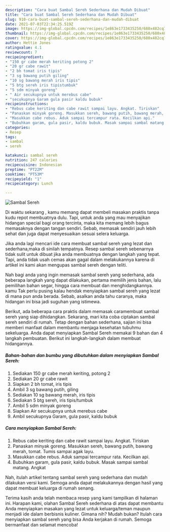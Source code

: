 ```yaml
---
description: "Cara buat Sambal Sereh Sederhana dan Mudah Dibuat"
title: "Cara buat Sambal Sereh Sederhana dan Mudah Dibuat"
slug: 910-cara-buat-sambal-sereh-sederhana-dan-mudah-dibuat
date: 2021-07-03T22:34:25.519Z
image: https://img-global.cpcdn.com/recipes/1e863e1733435250/680x482cq70/sambal-sereh-foto-resep-utama.jpg
thumbnail: https://img-global.cpcdn.com/recipes/1e863e1733435250/680x482cq70/sambal-sereh-foto-resep-utama.jpg
cover: https://img-global.cpcdn.com/recipes/1e863e1733435250/680x482cq70/sambal-sereh-foto-resep-utama.jpg
author: Hettie Jones
ratingvalue: 4.1
reviewcount: 7
recipeingredient:
- "150 gr cabe merah keriting potong 2"
- "20 gr cabe rawit"
- "2 bh tomat iris tipis"
- "3 sg bawang putih giling"
- "10 sg bawang merah iris tipis"
- "5 btg sereh iris tipistumbuk"
- "5 sdm minyak goreng"
- " Air secukupnya untuk merebus cabe"
- "secukupnya Garam gula pasir kaldu bubuk"
recipeinstructions:
- "Rebus cabe keriting dan cabe rawit sampai layu. Angkat. Tiriskan"
- "Panaskan minyak goreng. Masukkan sereh, bawang putih, bawang merah, tomat. Tumis sampai agak layu."
- "Masukkan cabe rebus. Aduk sampai tercampur rata. Kecilkan api."
- "Bubuhkan garam, gula pasir, kaldu bubuk. Masak sampai sambal matang. Angkat"
categories:
- Resep
tags:
- sambal
- sereh

katakunci: sambal sereh 
nutrition: 247 calories
recipecuisine: Indonesian
preptime: "PT22M"
cooktime: "PT53M"
recipeyield: "1"
recipecategory: Lunch

---
```



![Sambal Sereh](https://img-global.cpcdn.com/recipes/1e863e1733435250/680x482cq70/sambal-sereh-foto-resep-utama.jpg)

Di waktu  sekarang , kamu memang dapat membeli masakan praktis tanpa kudu repot membuatnya dulu. Tapi, untuk anda yang mau menyajikan hidangan special bagi orang tercinta, maka kita memang lebih bagus memasaknya dengan tangan sendiri. Sebab, memasak sendiri jauh lebih sehat dan juga dapat menyesuaikan sesuai selera keluarga.

Jika anda lagi mencari ide cara membuat sambal sereh yang lezat dan sederhana,maka di sinilah tempatnya. Resep sambal sereh  sebenarnya tidak sulit untuk dibuat jika anda membuatnya dengan langkah yang tepat. Tapi, anda tidak usah cemas akan gagal dalam melakukannya 
karena di artikel ini kami akan mengupas sambal sereh dengan teliti.  



Nah bagi anda yang ingin memasak sambal sereh yang sederhana, ada beberapa langkah yang dapat dilakukan, pertama memilih jenis bahan, lalu pemilihan bahan segar, hingga cara membuat dan menghidangkannya. kamu Tak perlu pusing kalau hendak menyiapkan sambal sereh yang lezat di mana pun anda berada. Sebab, asalkan anda  tahu caranya, maka hidangan ini bisa jadi suguhan yang istimewa.

Berikut, ada beberapa cara praktis  dalam memasak caramembuat sambal sereh yang siap dihidangkan. Sekarang, mari kita coba ciptakan sambal sereh sendiri di rumah. Tetap dengan bahan sederhana, sajian ini bisa memberi manfaat dalam membantu menjaga kesehatan tubuhmu sekeluarga. Anda dapat menyiapkan Sambal Sereh memakai 9 bahan dan 4 langkah pembuatan. Berikut ini langkah-langkah dalam membuat hidangannya.

<!--inarticleads1-->

##### Bahan-bahan dan bumbu yang dibutuhkan dalam menyiapkan Sambal Sereh:

1. Sediakan 150 gr cabe merah keriting, potong 2
1. Sediakan 20 gr cabe rawit
1. Siapkan 2 bh tomat, iris tipis
1. Ambil 3 sg bawang putih, giling
1. Sediakan 10 sg bawang merah, iris tipis
1. Sediakan 5 btg sereh, iris tipis/tumbuk
1. Ambil 5 sdm minyak goreng
1. Siapkan  Air secukupnya untuk merebus cabe
1. Ambil secukupnya Garam, gula pasir, kaldu bubuk




<!--inarticleads2-->

##### Cara menyiapkan Sambal Sereh:

1. Rebus cabe keriting dan cabe rawit sampai layu. Angkat. Tiriskan
1. Panaskan minyak goreng. Masukkan sereh, bawang putih, bawang merah, tomat. Tumis sampai agak layu.
1. Masukkan cabe rebus. Aduk sampai tercampur rata. Kecilkan api.
1. Bubuhkan garam, gula pasir, kaldu bubuk. Masak sampai sambal matang. Angkat




Nah, itulah artikel tentang  sambal sereh  yang sederhana dan mudah dilakukan versi kami. Semoga anda dapat melakukannya dengan hasil yang dapat membuat keluarga di rumah senang. 

Terima kasih anda telah membaca resep yang kami tampilkan di halaman ini. Harapan kami, olahan  Sambal Sereh sederhana di atas dapat membantu Anda menyiapkan masakan yang lezat untuk keluarga/teman maupun menjadi ide dalam berbisnis kuliner. Gimana nih? Mudah bukan? Itulah cara menyiapkan sambal sereh yang bisa Anda kerjakan di rumah. Semoga bermanfaat dan selamat mencoba!

